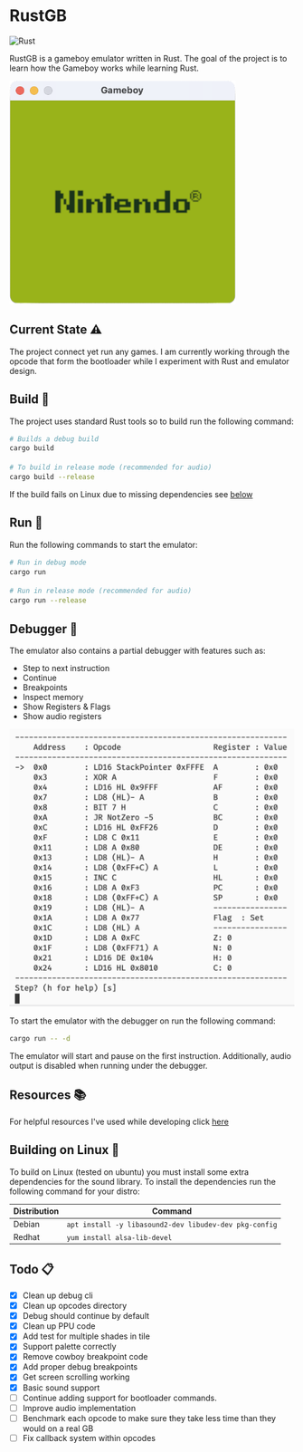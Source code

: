 # RustGB

![Rust](https://github.com/guydunton/rust-gb/workflows/Rust/badge.svg)

RustGB is a gameboy emulator written in Rust. The goal of the project is to learn how the Gameboy works while learning Rust.

<img src="docs/images/gameboy.png" width="400" alt="RustGB screenshot" />

## Current State :warning:

The project connect yet run any games. I am currently working through the opcode that form the bootloader while I experiment with Rust and emulator design.

## Build :hammer:

The project uses standard Rust tools so to build run the following command:

```bash
# Builds a debug build
cargo build

# To build in release mode (recommended for audio)
cargo build --release
```

If the build fails on Linux due to missing dependencies see [below](#Building-on-Linux-penguin)

## Run :running:

Run the following commands to start the emulator:

```bash
# Run in debug mode
cargo run

# Run in release mode (recommended for audio)
cargo run --release
```

## Debugger :mag_right:

The emulator also contains a partial debugger with features such as:

- Step to next instruction
- Continue
- Breakpoints
- Inspect memory
- Show Registers & Flags
- Show audio registers

<img src="docs/images/debugger.png" width="600" alt="Debugger default view"/>

To start the emulator with the debugger on run the following command:

```bash
cargo run -- -d
```

The emulator will start and pause on the first instruction. Additionally, audio output is disabled when running under the debugger.

## Resources :books:

For helpful resources I've used while developing click [here](docs/Resources.md)

## Building on Linux :penguin:

To build on Linux (tested on ubuntu) you must install some extra dependencies for the sound library. To install the dependencies run the following command for your distro:

| Distribution | Command                                                |
| ------------ | ------------------------------------------------------ |
| Debian       | `apt install -y libasound2-dev libudev-dev pkg-config` |
| Redhat       | `yum install alsa-lib-devel`                           |

## Todo :clipboard:

- [x] Clean up debug cli
- [x] Clean up opcodes directory
- [x] Debug should continue by default
- [x] Clean up PPU code
- [x] Add test for multiple shades in tile
- [x] Support palette correctly
- [x] Remove cowboy breakpoint code
- [x] Add proper debug breakpoints
- [x] Get screen scrolling working
- [x] Basic sound support
- [ ] Continue adding support for bootloader commands.
- [ ] Improve audio implementation
- [ ] Benchmark each opcode to make sure they take less time than they would on a real GB
- [ ] Fix callback system within opcodes
